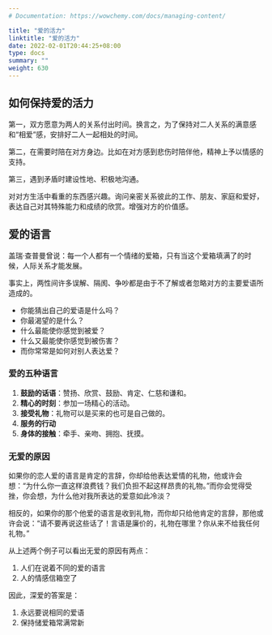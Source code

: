 ```yaml
---
# Documentation: https://wowchemy.com/docs/managing-content/

title: "爱的活力"
linktitle: "爱的活力"
date: 2022-02-01T20:44:25+08:00
type: docs
summary: ""
weight: 630
---
```


<!--more-->

## 如何保持爱的活力

第一，双方愿意为两人的关系付出时间。换言之，为了保持对二人关系的满意感和“相爱”感，安排好二人一起相处的时间。

第二，在需要时陪在对方身边。比如在对方感到悲伤时陪伴他，精神上予以情感的支持。

第三，遇到矛盾时建设性地、积极地沟通。

对对方生活中看重的东西感兴趣。询问亲密关系彼此的工作、朋友、家庭和爱好，表达自己对其特殊能力和成绩的欣赏。增强对方的价值感。

## 爱的语言

盖瑞·查普曼曾说：每一个人都有一个情绪的爱箱，只有当这个爱箱填满了的时候，人际关系才能发展。

事实上，两性间许多误解、隔阂、争吵都是由于不了解或者忽略对方的主要爱语所造成的。

- 你能猜出自己的爱语是什么吗？
- 你最渴望的是什么？
- 什么最能使你感觉到被爱？
- 什么又最能使你感觉到被伤害？
- 而你常常是如何对别人表达爱？

### 爱的五种语言

1. **鼓励的话语**：赞扬、欣赏、鼓励、肯定、仁慈和谦和。
2. **精心的时刻**：参加一场精心的活动。
3. **接受礼物**：礼物可以是买来的也可是自己做的。
4. **服务的行动**
5. **身体的接触**：牵手、亲吻、拥抱、抚摸。

### 无爱的原因

如果你的恋人爱的语言是肯定的言辞，你却给他表达爱情的礼物，他或许会想：“为什么你一直这样浪费钱？我们负担不起这样昂贵的礼物。”而你会觉得受挫，你会想，为什么他对我所表达的爱意如此冷淡？

相反的，如果你的那个他爱的语言是收到礼物，而你却只给他肯定的言辞，那他或许会说：“请不要再说这些话了！言语是廉价的，礼物在哪里？你从来不给我任何礼物。”

从上述两个例子可以看出无爱的原因有两点：

1. 人们在说着不同的爱的语言
2. 人的情感信箱空了

因此，深爱的答案是：

1. 永远要说相同的爱语
2. 保持储爱箱常满常新